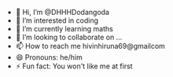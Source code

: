 - 👋 Hi, I’m @DHHHDodangoda
- 👀 I’m interested in coding
- 🌱 I’m currently learning maths
- 💞️ I’m looking to collaborate on ...
- 📫 How to reach me hivinhiruna69@gmailcom
- 😄 Pronouns: he/him
- ⚡ Fun fact: You won't like me at first

<!---
DHHHDodangoda/DHHHDodangoda is a ✨ special ✨ repository because its `README.md` (this file) appears on your GitHub profile.
You can click the Preview link to take a look at your changes.
--->
